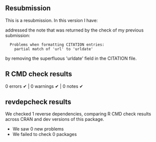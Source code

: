 ## Resubmission

This is a resubmission. In this version I have:

addressed the note that was returned by the check of my previous submission:

```
  Problems when formatting CITATION entries:
    partial match of 'url' to 'urldate'
```
by removing the superfluous 'urldate' field in the CITATION file.


## R CMD check results

0 errors ✔ | 0 warnings ✔ |  0 notes ✔

## revdepcheck results

We checked 1 reverse dependencies, comparing R CMD check results across CRAN and dev versions of this package.

 * We saw 0 new problems
 * We failed to check 0 packages

